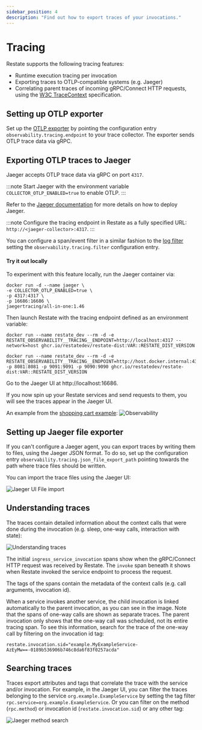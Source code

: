 ```yaml
---
sidebar_position: 4
description: "Find out how to export traces of your invocations."
---
```


# Tracing

Restate supports the following tracing features:

* Runtime execution tracing per invocation
* Exporting traces to OTLP-compatible systems (e.g. Jaeger)
* Correlating parent traces of incoming gRPC/Connect HTTP requests, using the [W3C TraceContext](https://github.com/w3c/trace-context) specification.

## Setting up OTLP exporter

Set up the [OTLP exporter](https://github.com/open-telemetry/opentelemetry-collector/blob/main/exporter/otlpexporter/README.md) by pointing the configuration entry `observability.tracing.endpoint` to your trace collector.
The exporter sends OTLP trace data via gRPC.


## Exporting OTLP traces to Jaeger

Jaeger accepts OTLP trace data via gRPC on port `4317`.

:::note
Start Jaeger with the environment variable `COLLECTOR_OTLP_ENABLED=true` to enable OTLP.
:::

Refer to the [Jaeger documentation](https://www.jaegertracing.io/docs/1.46/deployment/) for more details on how to deploy Jaeger.

:::note
Configure the tracing endpoint in Restate as a fully specified URL: `http://<jaeger-collector>:4317`.
:::

You can configure a span/event filter in a similar fashion to the [log filter](/restate/logging#log-filter) setting the `observability.tracing.filter` configuration entry.

#### Try it out locally
To experiment with this feature locally, run the Jaeger container via:
```shell
docker run -d --name jaeger \
-e COLLECTOR_OTLP_ENABLED=true \
-p 4317:4317 \
-p 16686:16686 \
jaegertracing/all-in-one:1.46
```

Then launch Restate with the tracing endpoint defined as an environment variable:
<Tabs groupId="operating-systems">
<TabItem value="lin" label="Linux">

```shell
docker run --name restate_dev --rm -d -e RESTATE_OBSERVABILITY__TRACING__ENDPOINT=http://localhost:4317 --network=host ghcr.io/restatedev/restate-dist:VAR::RESTATE_DIST_VERSION
```

</TabItem>
<TabItem value="mac" label="macOS">

```shell
docker run --name restate_dev --rm -d -e RESTATE_OBSERVABILITY__TRACING__ENDPOINT=http://host.docker.internal:4317 -p 8081:8081 -p 9091:9091 -p 9090:9090 ghcr.io/restatedev/restate-dist:VAR::RESTATE_DIST_VERSION
```

</TabItem>
</Tabs>

Go to the Jaeger UI at http://localhost:16686.

If you now spin up your Restate services and send requests to them, you will see the traces appear in the Jaeger UI.

An example from the [shopping cart example](https://github.com/restatedev/example-shopping-cart-typescript):
![Observability](/img/observability.jpeg)

## Setting up Jaeger file exporter

If you can't configure a Jaeger agent, you can export traces by writing them to files, using the Jaeger JSON format. To do so, set up the configuration entry `observability.tracing.json_file_export_path` pointing towards the path where trace files should be written.

You can import the trace files using the Jaeger UI:

![Jaeger UI File import](/img/jaeger-import-file.png)


## Understanding traces
The traces contain detailed information about the context calls that were done during the invocation (e.g. sleep, one-way calls, interaction with state):

![Understanding traces](/img/understanding_traces.png)

The initial `ingress_service_invocation` spans show when the gRPC/Connect HTTP request was received by Restate. The `invoke` span beneath it shows when Restate invoked the service endpoint to process the request.

The tags of the spans contain the metadata of the context calls (e.g. call arguments, invocation id). 

When a service invokes another service, the child invocation is linked automatically to the parent invocation, as you can see in the image.
Note that the spans of one-way calls are shown as separate traces. The parent invocation only shows that the one-way call was scheduled, not its entire tracing span. 
To see this information, search for the trace of the one-way call by filtering on the invocation id tag:
```
restate.invocation.sid="example.MyExampleService-AzEyMw==-0189b536906b746c8da6f83f0257acda"
```

## Searching traces

Traces export attributes and tags that correlate the trace with the service and/or invocation. For example, in the Jaeger UI, you can filter the traces belonging to the service `org.example.ExampleService` by setting the tag filter `rpc.service=org.example.ExampleService`. Or you can filter on the method (`rpc.method`) or invocation id (`restate.invocation.sid`) or any other tag:

![Jaeger method search](/img/jaeger_search.png)
